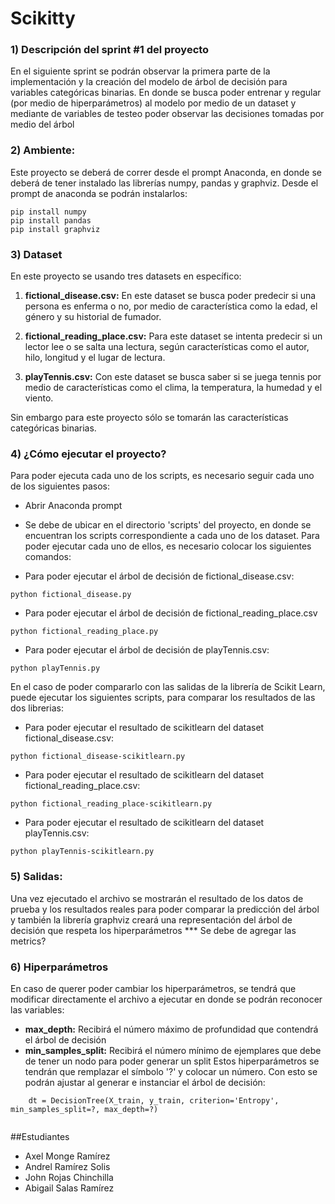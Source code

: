 # Scikitty

### 1) Descripción del sprint #1 del proyecto
En el siguiente sprint se podrán observar la primera parte de la implementación y la creación del modelo de árbol de decisión para variables categóricas binarias. En donde se busca poder entrenar y regular (por medio de hiperparámetros) al modelo por medio de un dataset y mediante de variables de testeo poder observar las decisiones tomadas por medio del árbol

### 2) Ambiente:
Este proyecto se deberá de correr desde el prompt Anaconda, en donde se deberá de tener instalado las librerías numpy, pandas y graphviz. Desde el prompt de anaconda se podrán instalarlos:
```
pip install numpy
pip install pandas
pip install graphviz
```
### 3) Dataset

En este proyecto se usando tres datasets en específico:
1. **fictional_disease.csv:** En este dataset se busca poder predecir si una persona es enferma o no, por medio de característica como la edad, el género y su historial de fumador.

2. **fictional_reading_place.csv:** Para este dataset se intenta predecir si un lector lee o se salta una lectura, según características como el autor, hilo, longitud y el lugar de lectura. 

3. **playTennis.csv:** Con este dataset se busca saber si se juega tennis por medio de características como el clima, la temperatura, la humedad y el viento.

Sin embargo para este proyecto sólo se tomarán las características categóricas binarias.

### 4) ¿Cómo ejecutar el proyecto?
Para poder ejecuta cada uno de los scripts, es necesario seguir cada uno de los siguientes pasos:
* Abrir Anaconda prompt
* Se debe de ubicar en el directorio 'scripts' del proyecto, en donde se encuentran los scripts correspondiente a cada uno de los dataset. Para poder ejecutar cada uno de ellos, es necesario colocar los siguientes comandos:

* Para poder ejecutar el árbol de decisión de fictional_disease.csv: 
```
python fictional_disease.py
```
* Para poder ejecutar el árbol de decisión de fictional_reading_place.csv 
```
python fictional_reading_place.py
```
* Para poder ejecutar el árbol de decisión de playTennis.csv: 
```
python playTennis.py
```
En el caso de poder compararlo con las salidas de la librería de Scikit Learn, puede ejecutar los siguientes scripts,
para comparar los resultados de las dos librerias:

* Para poder ejecutar el resultado de scikitlearn del dataset fictional_disease.csv: 
```
python fictional_disease-scikitlearn.py
```
* Para poder ejecutar el resultado de scikitlearn del dataset fictional_reading_place.csv:
```
python fictional_reading_place-scikitlearn.py
```
* Para poder ejecutar el resultado de scikitlearn del dataset playTennis.csv:
```
python playTennis-scikitlearn.py
```

### 5) Salidas:
Una vez ejecutado el archivo se mostrarán el resultado de los datos de prueba y los resultados reales para poder comparar la predicción del árbol y también la librería graphviz creará una representación del árbol de decisión que respeta los hiperparámetros
*** Se debe de  agregar las metrics?

### 6) Hiperparámetros
En caso de querer poder cambiar los hiperparámetros, se tendrá que modificar directamente el archivo a ejecutar en donde se podrán reconocer las variables:
* **max_depth:** Recibirá el número máximo de profundidad que contendrá el árbol de decisión
* **min_samples_split:** Recibirá el número mínimo de ejemplares que debe de tener un nodo para poder generar un split
Estos hiperparámetros se tendrán que remplazar el símbolo '?' y colocar un número. Con esto se podrán ajustar al generar e instanciar el árbol de decisión:

```
	dt = DecisionTree(X_train, y_train, criterion='Entropy', min_samples_split=?, max_depth=?)
	
```

##Estudiantes
- Axel Monge Ramírez
- Andrel Ramírez Solis
- John Rojas Chinchilla
- Abigail Salas Ramírez